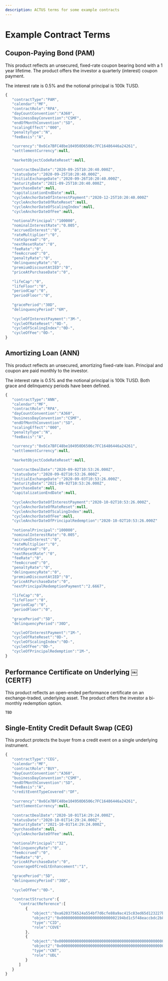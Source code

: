 ```yaml
---
description: ACTUS terms for some example contracts
---
```


# Example Contract Terms

## Coupon-Paying Bond \(PAM\)

This product reflects an unsecured, fixed-rate coupon bearing bond with a 1 year lifetime. The product offers the investor a quarterly \(interest\) coupon payment.

The interest rate is 0.5% and the notional principal is 100k TUSD.

```javascript
{
   "contractType":"PAM",
   "calendar":"MF",
   "contractRole":"RPA",
   "dayCountConvention":"A360",
   "businessDayConvention":"CSMF",
   "endOfMonthConvention":"SD",
   "scalingEffect":"000",
   "penaltyType":"N",
   "feeBasis":"A",
   
   "currency":"0x6Ce7BFC48be104950D6506c7FC16486446a24261",
   "settlementCurrency":null,
   
   "marketObjectCodeRateReset":null,
   
   "contractDealDate":"2020-09-25T10:20:40.000Z",
   "statusDate":"2020-09-25T10:20:40.000Z",
   "initialExchangeDate":"2020-09-26T10:20:40.000Z",
   "maturityDate":"2021-09-25T10:20:40.000Z",
   "purchaseDate":null,
   "capitalizationEndDate":null,
   "cycleAnchorDateOfInterestPayment":"2020-12-25T10:20:40.000Z"
   "cycleAnchorDateOfRateReset":null,
   "cycleAnchorDateOfScalingIndex":null,
   "cycleAnchorDateOfFee":null,
   
   "notionalPrincipal":"100000",
   "nominalInterestRate":"0.005",
   "accruedInterest":"0",
   "rateMultiplier":"0",
   "rateSpread":"0",
   "nextResetRate":"0",
   "feeRate":"0",
   "feeAccrued":"0",
   "penaltyRate":"0",
   "delinquencyRate":"0",
   "premiumDiscountAtIED":"0",
   "priceAtPurchaseDate":"0",
   
   "lifeCap":"0",
   "lifeFloor":"0",
   "periodCap":"0",
   "periodFloor":"0",
   
   "gracePeriod":"30D",
   "delinquencyPeriod":"6M",
   
   "cycleOfInterestPayment":"3M-",
   "cycleOfRateReset":"0D-",
   "cycleOfScalingIndex":"0D-",
   "cycleOfFee":"0D-",
}
```

## Amortizing Loan \(ANN\)

This product reflects an unsecured, amortizing fixed-rate loan. Principal and coupon are paid monthly to the investor. 

The interest rate is 0.5% and the notional principal is 100k TUSD. Both grace and delinquency periods have been defined.

```javascript
{
   "contractType":"ANN",
   "calendar":"MF",
   "contractRole":"RPA",
   "dayCountConvention":"A360",
   "businessDayConvention":"CSMF",
   "endOfMonthConvention":"SD",
   "scalingEffect":"000",
   "penaltyType":"N",
   "feeBasis":"A",
   
   "currency":"0x6Ce7BFC48be104950D6506c7FC16486446a24261",
   "settlementCurrency":null,
   
   "marketObjectCodeRateReset":null,
   
   "contractDealDate":"2020-09-02T10:53:26.000Z",
   "statusDate":"2020-09-02T10:53:26.000Z",
   "initialExchangeDate":"2020-09-03T10:53:26.000Z",
   "maturityDate":"2021-09-02T10:53:26.000Z",
   "purchaseDate":null,
   "capitalizationEndDate":null,
   
   "cycleAnchorDateOfInterestPayment":"2020-10-02T10:53:26.000Z",
   "cycleAnchorDateOfRateReset":null,
   "cycleAnchorDateOfScalingIndex":null,
   "cycleAnchorDateOfFee":null,
   "cycleAnchorDateOfPrincipalRedemption":"2020-10-02T10:53:26.000Z"
   
   "notionalPrincipal":"100000",
   "nominalInterestRate":"0.005",
   "accruedInterest":"0",
   "rateMultiplier":"0",
   "rateSpread":"0",
   "nextResetRate":"0",
   "feeRate":"0",
   "feeAccrued":"0",
   "penaltyRate":"0",
   "delinquencyRate":"0",
   "premiumDiscountAtIED":"0",
   "priceAtPurchaseDate":"0",
   "nextPrincipalRedemptionPayment":"2.6667",
   
   "lifeCap":"0",
   "lifeFloor":"0",
   "periodCap":"0",
   "periodFloor":"0",
   
   "gracePeriod":"5D",
   "delinquencyPeriod":"30D",

   "cycleOfInterestPayment":"1M-",
   "cycleOfRateReset":"0D-",
   "cycleOfScalingIndex":"0D-",
   "cycleOfFee":"0D-",
   "cycleOfPrincipalRedemption":"1M-",
}
```

## Performance Certificate on Underlying ￼\(CERTF\)

This product reflects an open-ended performance certificate on an exchange-traded, underlying asset. The product offers the investor a bi-monthly redemption option.

```javascript
TBD
```

## Single-Entity Credit Default Swap \(CEG\)

This product protects the buyer from a credit event on a single underlying instrument.

```javascript
{
   "contractType":"CEG",
   "calendar":"MF",
   "contractRole":"BUY",
   "dayCountConvention":"A360",
   "businessDayConvention":"CSMF",
   "endOfMonthConvention":"SD",
   "feeBasis":"A",
   "creditEventTypeCovered":"DF",
   
   "currency":"0x6Ce7BFC48be104950D6506c7FC16486446a24261",
   "settlementCurrency":null,
   
   "contractDealDate":"2020-10-01T14:29:24.000Z",
   "statusDate":"2020-10-01T14:29:24.000Z",
   "maturityDate":"2021-10-01T14:29:24.000Z",
   "purchaseDate":null,
   "cycleAnchorDateOfFee":null,
   
   "notionalPrincipal":"32",
   "delinquencyRate":"0",
   "feeAccrued":"0",
   "feeRate":"0",
   "priceAtPurchaseDate":"0",
   "coverageOfCreditEnhancement":"1",
   
   "gracePeriod":"5D",
   "delinquencyPeriod":"30D",
   
   "cycleOfFee":"0D-",
   
   "contractStructure":{
      "contractReference":[
         {
            "object":"0xa6203756524a554bf7d6cfe88a9ac415c83ed65d123227bb2026d936e5a4bcdf",
            "object2":"0x0000000000000000000000002194bd1c5f48eaccbdc2b894abe98afa116aced8",
            "type":"CID",
            "role":"COVE"
         },
         {
            "object":"0x0000000000000000000000000000000000000000000000000000000000000000",
            "object2":"0x0000000000000000000000000000000000000000000000000000000000000000",
            "type":"CNT",
            "role":"UDL"
         }
      ]
   }
}
```

